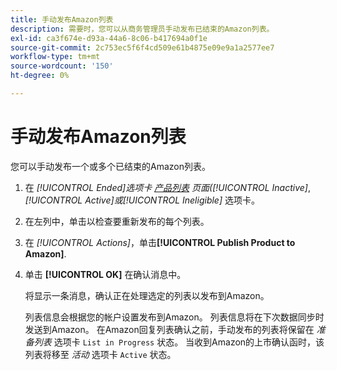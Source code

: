 ```yaml
---
title: 手动发布Amazon列表
description: 需要时，您可以从商务管理员手动发布已结束的Amazon列表。
exl-id: ca3f674e-d93a-44a6-8c06-b417694a0f1e
source-git-commit: 2c753ec5f6f4cd509e61b4875e09e9a1a2577ee7
workflow-type: tm+mt
source-wordcount: '150'
ht-degree: 0%

---
```


# 手动发布Amazon列表

您可以手动发布一个或多个已结束的Amazon列表。

1. 在 _[!UICONTROL Ended]_选项卡 [产品列表](./managing-product-listings.md) 页面(_[!UICONTROL Inactive]_, _[!UICONTROL Active]_或_[!UICONTROL Ineligible]_ 选项卡。

1. 在左列中，单击以检查要重新发布的每个列表。

1. 在 _[!UICONTROL Actions]_，单击&#x200B;**[!UICONTROL Publish Product to Amazon]**.

1. 单击 **[!UICONTROL OK]** 在确认消息中。

   将显示一条消息，确认正在处理选定的列表以发布到Amazon。

   列表信息会根据您的帐户设置发布到Amazon。 列表信息将在下次数据同步时发送到Amazon。 在Amazon回复列表确认之前，手动发布的列表将保留在 _准备列表_ 选项卡 `List in Progress` 状态。 当收到Amazon的上市确认函时，该列表将移至 _活动_ 选项卡 `Active` 状态。

